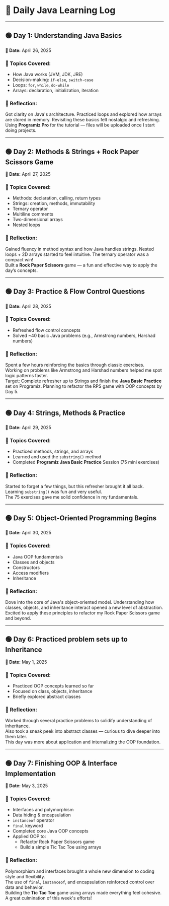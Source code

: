 # 📘 Daily Java Learning Log

---

## 🟢 Day 1: Understanding Java Basics  
**📅 Date:** April 26, 2025  

### 🔹 Topics Covered:
- How Java works (JVM, JDK, JRE)
- Decision-making: `if-else`, `switch-case`
- Loops: `for`, `while`, `do-while`
- Arrays: declaration, initialization, iteration

### 🧠 Reflection:
Got clarity on Java's architecture. Practiced loops and explored how arrays are stored in memory. Revisiting these basics felt nostalgic and refreshing.  
Using **Programiz Pro** for the tutorial — files will be uploaded once I start doing projects.

---

## 🟢 Day 2: Methods & Strings + Rock Paper Scissors Game  
**📅 Date:** April 27, 2025  

### 🔹 Topics Covered:
- Methods: declaration, calling, return types
- Strings: creation, methods, immutability
- Ternary operator
- Multiline comments
- Two-dimensional arrays
- Nested loops

### 🧠 Reflection:
Gained fluency in method syntax and how Java handles strings. Nested loops + 2D arrays started to feel intuitive. The ternary operator was a compact win!  
Built a **Rock Paper Scissors** game — a fun and effective way to apply the day’s concepts.

---

## 🟢 Day 3: Practice & Flow Control Questions  
**📅 Date:** April 28, 2025  

### 🔹 Topics Covered:
- Refreshed flow control concepts
- Solved ~40 basic Java problems (e.g., Armstrong numbers, Harshad numbers)

### 🧠 Reflection:
Spent a few hours reinforcing the basics through classic exercises.  
Working on problems like Armstrong and Harshad numbers helped me spot logic patterns faster.  
Target: Complete refresher up to Strings and finish the **Java Basic Practice** set on Programiz. Planning to refactor the RPS game with OOP concepts by Day 5.

---

## 🟢 Day 4: Strings, Methods & Practice  
**📅 Date:** April 29, 2025  

### 🔹 Topics Covered:
- Practiced methods, strings, and arrays
- Learned and used the `substring()` method
- Completed **Programiz Java Basic Practice** Session (75 mini exercises)

### 🧠 Reflection:
Started to forget a few things, but this refresher brought it all back.  
Learning `substring()` was fun and very useful.  
The 75 exercises gave me solid confidence in my fundamentals.

---

## 🟢 Day 5: Object-Oriented Programming Begins  
**📅 Date:** April 30, 2025  

### 🔹 Topics Covered:
- Java OOP fundamentals
- Classes and objects
- Constructors
- Access modifiers
- Inheritance

### 🧠 Reflection:
Dove into the core of Java's object-oriented model. Understanding how classes, objects, and inheritance interact opened a new level of abstraction.  
Excited to apply these principles to refactor my Rock Paper Scissors game and beyond.

---

## 🟢 Day 6: Practiced problem sets up to Inheritance  
**📅 Date:** May 1, 2025  

### 🔹 Topics Covered:
- Practiced OOP concepts learned so far
- Focused on class, objects, inheritance
- Briefly explored abstract classes

### 🧠 Reflection:
Worked through several practice problems to solidify understanding of inheritance.  
Also took a sneak peek into abstract classes — curious to dive deeper into them later.  
This day was more about application and internalizing the OOP foundation.

---

## 🟢 Day 7: Finishing OOP & Interface Implementation  
**📅 Date:** May 3, 2025  

### 🔹 Topics Covered:
- Interfaces and polymorphism
- Data hiding & encapsulation
- `instanceof` operator
- `final` keyword
- Completed core Java OOP concepts
- Applied OOP to:
  - Refactor Rock Paper Scissors game
  - Build a simple Tic Tac Toe using arrays

### 🧠 Reflection:
Polymorphism and interfaces brought a whole new dimension to coding style and flexibility.  
The use of `final`, `instanceof`, and encapsulation reinforced control over data and behavior.  
Building the **Tic Tac Toe** game using arrays made everything feel cohesive. A great culmination of this week's efforts!
